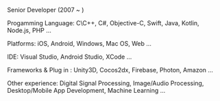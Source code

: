 Senior Developer (2007 ~ )

Progamming Language: C\C++, C#, Objective-C, Swift, Java, Kotlin, Node.js, PHP ...

Platforms: iOS, Android, Windows, Mac OS, Web ...

IDE: Visual Studio, Android Studio, XCode ...

Frameworks & Plug in : Unity3D, Cocos2dx, Firebase, Photon, Amazon ...

Other experience: Digital Signal Processing, Image/Audio Processing, Desktop/Mobile App Development, Machine Learning ...
